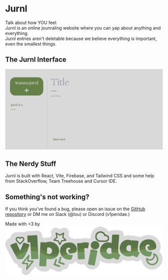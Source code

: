 # Jurnl

Talk about how YOU feel. <br>
Jurnl is an online jounraling website where you can yap about anything and everything.<br>
Jurnl entries aren't deletable because we believe everything is important, even the smallest things.<br>

## The Jurnl Interface

![Jurnl Interface](./src/assets/jurnlpic.png)

## The Nerdy Stuff

Jurnl is built with React, Vite, Firebase, and Tailwind CSS and some help from StackOverflow, Team Treehouse and Cursor IDE.<br>

## Something's not working?

If you think you've found a bug, please open an issue on the [GitHub repository](https://github.com/v1peridae/jrnl) or DM me on Slack (@lou) or Discord (v1peridae.)<br>

Made with <3 by <br> ![v1peridae](./src/assets/v1per.png)
